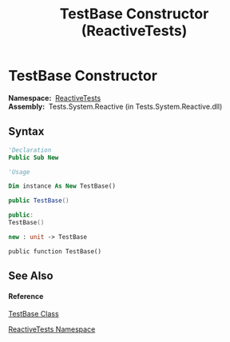 ﻿---
title: TestBase Constructor  (ReactiveTests)
TOCTitle: TestBase Constructor
ms:assetid: M:ReactiveTests.TestBase.#ctor
ms:mtpsurl: https://msdn.microsoft.com/en-us/library/reactivetests.testbase.testbase(v=VS.103)
ms:contentKeyID: 36620113
ms.date: 06/28/2011
mtps_version: v=VS.103
f1_keywords:
- ReactiveTests.TestBase.#ctor
- ReactiveTests.TestBase.TestBase
dev_langs:
- CSharp
- JScript
- VB
- FSharp
- c++
---

# TestBase Constructor

**Namespace:**  [ReactiveTests](hh303221\(v=vs.103\).md)  
**Assembly:**  Tests.System.Reactive (in Tests.System.Reactive.dll)

## Syntax

``` vb
'Declaration
Public Sub New
```

``` vb
'Usage

Dim instance As New TestBase()
```

``` csharp
public TestBase()
```

``` c++
public:
TestBase()
```

``` fsharp
new : unit -> TestBase
```

``` jscript
public function TestBase()
```

## See Also

#### Reference

[TestBase Class](hh303820\(v=vs.103\).md)

[ReactiveTests Namespace](hh303221\(v=vs.103\).md)

